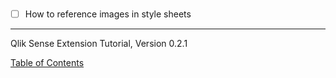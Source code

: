 # 

- [ ] How to reference images in style sheets

---
Qlik Sense Extension Tutorial, Version 0.2.1

[Table of Contents](00-TOC.md)